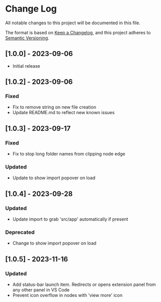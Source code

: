 # Change Log

All notable changes to this project will be documented in this file.

The format is based on [Keep a Changelog](https://keepachangelog.com/en/1.0.0/),
and this project adheres to [Semantic Versioning](https://semver.org/spec/v2.0.0.html).

## [1.0.0] - 2023-09-06

- Initial release

## [1.0.2] - 2023-09-06

### Fixed

- Fix to remove string on new file creation
- Update README.md to reflect new known issues

## [1.0.3] - 2023-09-17

### Fixed

- Fix to stop long folder names from clipping node edge

### Updated

- Update to show import popover on load

## [1.0.4] - 2023-09-28

### Updated

- Update import to grab 'src/app' automatically if present

### Deprecated

- Change to show import popover on load

## [1.0.5] - 2023-11-16

### Updated

- Add status-bar launch item. Redirects or opens extension panel from any other panel in VS Code
- Prevent icon overflow in nodes with 'view more' icon
